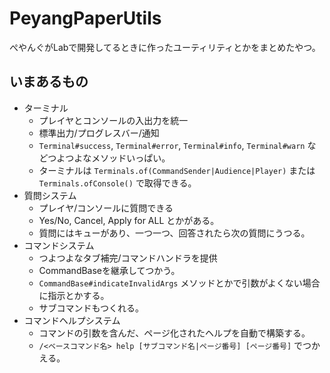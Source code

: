 # PeyangPaperUtils

ぺやんぐがLabで開発してるときに作ったユーティリティとかをまとめたやつ。

## いまあるもの

+ ターミナル
    + プレイヤとコンソールの入出力を統一
    + 標準出力/プログレスバー/通知
    + `Terminal#success`, `Terminal#error`, `Terminal#info`, `Terminal#warn` などつよつよなメソッドいっぱい。
    + ターミナルは `Terminals.of(CommandSender|Audience|Player)` または `Terminals.ofConsole()` で取得できる。
+ 質問システム
    + プレイヤ/コンソールに質問できる
    + Yes/No, Cancel, Apply for ALL とかがある。
    + 質問にはキューがあり、一つ一つ、回答されたら次の質問にうつる。
+ コマンドシステム
    + つよつよなタブ補完/コマンドハンドラを提供
    + CommandBaseを継承してつかう。
    + `CommandBase#indicateInvalidArgs` メソッドとかで引数がよくない場合に指示とかする。
    + サブコマンドもつくれる。
+ コマンドヘルプシステム
    + コマンドの引数を含んだ、ページ化されたヘルプを自動で構築する。
    + `/<ベースコマンド名> help [サブコマンド名|ページ番号] [ページ番号]` でつかえる。
